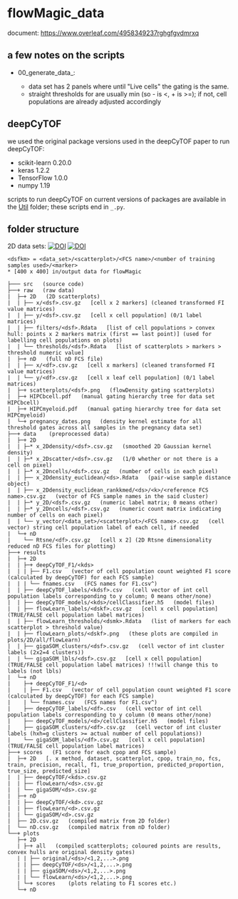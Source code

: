 # flowMagic_data

document: https://www.overleaf.com/4958349237rghgfgvdmrxq

## a few notes on the scripts
- 00_generate_data_<data set>:
  - <hipc> data set has 2 panels where until "Live cells" the gating is the same.
  - straight thresholds for <hipc> are usually min (so - is <, + is >=); if not, cell populations are already adjusted accordingly

## deepCyTOF

we used the original package versions used in the deepCyTOF paper to run deepCyTOF: 
- scikit-learn 0.20.0
- keras 1.2.2
- TensorFlow 1.0.0
- numpy 1.19

scripts to run deepCyTOF on current versions of packages are available in the [Util](Util) folder; these scripts end in `_.py`.

## folder structure

2D data sets: 
[![DOI](https://zenodo.org/badge/DOI/10.5281/zenodo.7108752.svg)](https://doi.org/10.5281/zenodo.7108752)
[![DOI](https://zenodo.org/badge/DOI/10.5281/zenodo.7133191.svg)](https://doi.org/10.5281/zenodo.7133191)

```{bash}
<dsfkm> = <data_set>/<scatterplot>/<FCS name>/<number of training samples used>/<marker>
* [400 x 400] in/output data for flowMagic

├─── src   (source code)
├──+ raw   (raw data)
|  ├─+ 2D   (2D scatterplots)
|  | ├── x/<dsf>.csv.gz   [cell x 2 markers] (cleaned transformed FI value matrices)
|  | ├── y/<dsf>.csv.gz   [cell x cell population] (0/1 label matrices)
|  | ├── filters/<dsf>.Rdata   [list of cell populations > convex hull: points x 2 markers matrix (first == last point)] (used for labelling cell populations on plots)
|  | └── thresholds/<dsf>.Rdata   [list of scatterplots > markers > threshold numeric value]
|  ├─+ nD   (full nD FCS file)
|  | ├── x/<df>.csv.gz   [cell x markers] (cleaned transformed FI value matrices)
|  | └── y/<df>.csv.gz   [cell x leaf cell population] (0/1 label matrices)
|  ├─+ scatterplots/<dsf>.png   (flowDensity gating scatterplots)
|  ├─+ HIPCbcell.pdf   (manual gating hierarchy tree for data set HIPCbcell)
|  ├─+ HIPCmyeloid.pdf   (manual gating hierarchy tree for data set HIPCmyeloid)
|  └─+ pregnancy_dates.png   (density kernel estimate for all threshold gates across all samples in the pregnancy data set)
├──+ data    (preprocessed data)
|  ├─+ 2D
|  | ├─* x_2Ddensity/<dsf>.csv.gz   (smoothed 2D Gaussian kernel density)
|  | ├─* x_2Dscatter/<dsf>.csv.gz   (1/0 whether or not there is a cell on pixel)
|  | ├─* x_2Dncells/<dsf>.csv.gz   (number of cells in each pixel)
|  | ├── x_2Ddensity_euclidean/<ds>.Rdata   (pair-wise sample distance object)
|  | ├── x_2Ddensity_euclidean_rankkmed/<ds>/<k>/<reference FCS name>.csv.gz   (vector of FCS sample names in the said cluster)
|  | ├─* y_2D/<dsf>.csv.gz   (numeric label matrix; 0 means other)
|  | ├─* y_2Dncells/<dsf>.csv.gz   (numeric count matrix indicating number of cells on each pixel)
|  | └── y_vector/<data_set>/<scatterplot>/<FCS name>.csv.gz   (cell vector) string cell population label of each cell, if needed
|  └─+ nD
|    └── Rtsne/<df>.csv.gz   [cell x 2] (2D Rtsne dimensionality reduced nD FCS files for plotting)
├──+ results
|  ├─+ 2D
|  | ├─+ deepCyTOF_F1/<kds>
|  | | ├── F1.csv   (vector of cell population count weighted F1 score (calculated by deepCyTOF) for each FCS sample)
|  | | └── fnames.csv   (FCS names for F1.csv^)
|  | ├── deepCyTOF_labels/<kdsf>.csv   (cell vector of int cell population labels corresponding to y column; 0 means other/none)
|  | ├── deepCyTOF_models/<kds>/cellClassifier.h5   (model files)
|  | ├── flowLearn_labels/<dskf>.csv.gz   [cell x cell population] (TRUE/FALSE cell population label matrices)
|  | ├── flowLearn_thresholds/<dsmk>.Rdata   (list of markers for each scatterplot > threshold value)
|  | ├── flowLearn_plots/<dskf>.png   (these plots are compiled in plots/2D/all/flowLearn)
|  | ├── gigaSOM_clusters/<dsf>.csv.gz   (cell vector of int cluster labels (2x2=4 clusters))
|  | └── gigaSOM_lbls/<dsf>.csv.gz   [cell x cell population] (TRUE/FALSE cell population label matrices) !!!will change this to labels (not lbls)
|  └─+ nD
|    ├─+ deepCyTOF_F1/<d>
|    | ├── F1.csv   (vector of cell population count weighted F1 score (calculated by deepCyTOF) for each FCS sample)
|    | └── fnames.csv   (FCS names for F1.csv^)
|    ├── deepCyTOF_labels/<df>.csv   (cell vector of int cell population labels corresponding to y column (0 means other/none)
|    ├── deepCyTOF_models/<d>/cellClassifier.h5   (model files)
|    ├── gigaSOM_clusters/<df>.csv.gz   (cell vector of int cluster labels (hxh=g clusters >= actual number of cell populations))
|    └── gigaSOM_labels/<df>.csv.gz   [cell x cell population] (TRUE/FALSE cell population label matrices)
├──+ scores   (F1 score for each cpop and FCS sample)
|  ├─+ 2D   [. x method, dataset, scatterplot, cpop, train_no, fcs, train, precision, recall, f1, true_proportion, predicted_proportion, true_size, predicted_size]
|  | ├── deepCyTOF/<kds>.csv.gz
|  | ├── flowLearn/<ds>.csv.gz
|  | └── gigaSOM/<ds>.csv.gz
|  ├─+ nD
|  | ├── deepCyTOF/<kd>.csv.gz
|  | ├── flowLearn/<d>.csv.gz
|  | └── gigaSOM/<d>.csv.gz
|  ├── 2D.csv.gz   (compiled matrix from 2D folder)
|  └── nD.csv.gz   (compiled matrix from nD folder)
└──+ plots
   ├─+ 2D 
   | ├─+ all   (compiled scatterplots; coloured points are results, convex hulls are original density gates)
   | | ├── original/<ds>/<1,2,...>.png
   | | ├── deepCyTOF/<ds>/<1,2,...>.png
   | | ├── gigaSOM/<ds>/<1,2,...>.png
   | | └── flowLearn/<ds>/<1,2,...>.png
   | └─+ scores    (plots relating to F1 scores etc.)
   └─+ nD 
```
